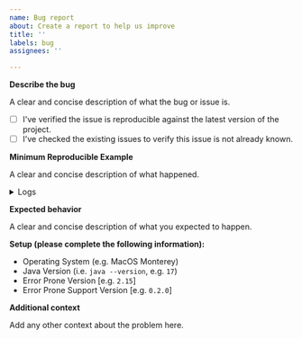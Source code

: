 ```yaml
---
name: Bug report
about: Create a report to help us improve
title: ''
labels: bug
assignees: ''

---
```


**Describe the bug**

A clear and concise description of what the bug or issue is.

 - [ ] I've verified the issue is reproducible against the latest version of the project.
 - [ ] I've checked the existing issues to verify this issue is not already known.

**Minimum Reproducible Example**

A clear and concise description of what happened.

<details>
  <summary>Logs</summary>
  
  ```shell
  your logs here
  ```
</details>

**Expected behavior**

A clear and concise description of what you expected to happen.

**Setup (please complete the following information):**

 - Operating System (e.g. MacOS Monterey)
 - Java Version (i.e. `java --version`, e.g. `17`)
 - Error Prone Version [e.g. `2.15`]
 - Error Prone Support Version [e.g. `0.2.0`]

**Additional context**

Add any other context about the problem here.
